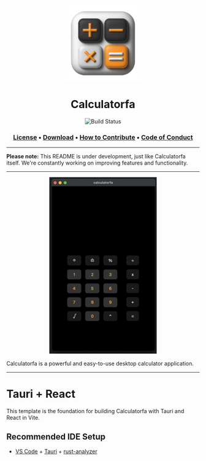 <p align="center">
  <img width="200" src="./public/calculatorfa.png" alt="Calculatorfa icon" /><br>
</p>

<h1 align="center">
Calculatorfa
</h1>

<p align="center">
  <img  alt="Build Status" src="https://img.shields.io/github/actions/workflow/status/mellobacon/Nucleus/.github%2Fworkflows%2Fpublish.yml?style=for-the-badge">


<h3 align="center">
  <a href="https://github.com/mellobacon/Nucleus/blob/d704ed7892344480fb6fcd3c94ef534f52cadc31/LICENSE">License</a> •
  <a href="https://github.com/mellobacon/Nucleus/releases">Download</a> •
  <a href="https://github.com/mellobacon/Nucleus/blob/master/CONTRIBUTING.md">How to Contribute</a> •
  <a href="https://github.com/mellobacon/Nucleus/blob/master/CODE_OF_CONDUCT.md">Code of Conduct</a>
</h3>

___

**Please note:** This README is under development, just like Calculatorfa itself. We're constantly working on improving features and functionality.

___


<p align="center">
  <img width="280" style="max-width:100%;" src="./public/img-calculatorfa.png" alt="Calculatorfa screenshot" />
</p>

Calculatorfa is a powerful and easy-to-use desktop calculator application. 

___



# Tauri + React

This template is the foundation for building Calculatorfa with Tauri and React in Vite.

## Recommended IDE Setup

- [VS Code](https://code.visualstudio.com/) + [Tauri](https://marketplace.visualstudio.com/items?itemName=tauri-apps.tauri-vscode) + [rust-analyzer](https://marketplace.visualstudio.com/items?itemName=rust-lang.rust-analyzer)